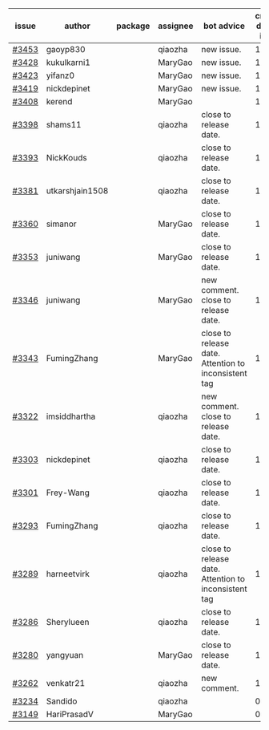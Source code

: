 | issue | author | package | assignee | bot advice | created date of issue | target release date | date from target |
| ------ | ------ | ------ | ------ | ------ | ------ | ------ | :-----: |
| [#3453](https://github.com/Azure/sdk-release-request/issues/3453) | gaoyp830 |  | qiaozha | new issue. | 11-23 | 12-23 |  |
| [#3428](https://github.com/Azure/sdk-release-request/issues/3428) | kukulkarni1 |  | MaryGao | new issue. | 11-16 | 12-23 |  |
| [#3423](https://github.com/Azure/sdk-release-request/issues/3423) | yifanz0 |  | MaryGao | new issue. | 11-16 | 12-23 |  |
| [#3419](https://github.com/Azure/sdk-release-request/issues/3419) | nickdepinet |  | MaryGao | new issue. | 11-15 | 12-23 |  |
| [#3408](https://github.com/Azure/sdk-release-request/issues/3408) | kerend |  | MaryGao |  | 11-14 | 11-15 |  |
| [#3398](https://github.com/Azure/sdk-release-request/issues/3398) | shams11 |  | qiaozha | close to release date.  | 11-10 | 11-25 | 1 |
| [#3393](https://github.com/Azure/sdk-release-request/issues/3393) | NickKouds |  | qiaozha | close to release date.  | 11-09 | 11-25 | 1 |
| [#3381](https://github.com/Azure/sdk-release-request/issues/3381) | utkarshjain1508 |  | qiaozha | close to release date.  | 11-07 | 11-25 | 1 |
| [#3360](https://github.com/Azure/sdk-release-request/issues/3360) | simanor |  | MaryGao | close to release date.  | 11-02 | 11-25 | 1 |
| [#3353](https://github.com/Azure/sdk-release-request/issues/3353) | juniwang |  | MaryGao | close to release date.  | 11-02 | 11-25 | 1 |
| [#3346](https://github.com/Azure/sdk-release-request/issues/3346) | juniwang |  | MaryGao | new comment. close to release date.  | 11-02 | 11-25 | 1 |
| [#3343](https://github.com/Azure/sdk-release-request/issues/3343) | FumingZhang |  | MaryGao | close to release date.  Attention to inconsistent tag | 11-02 | 11-25 | 1 |
| [#3322](https://github.com/Azure/sdk-release-request/issues/3322) | imsiddhartha |  | qiaozha | new comment. close to release date.  | 10-28 | 11-25 | 1 |
| [#3303](https://github.com/Azure/sdk-release-request/issues/3303) | nickdepinet |  | qiaozha | close to release date.  | 10-26 | 11-25 | 1 |
| [#3301](https://github.com/Azure/sdk-release-request/issues/3301) | Frey-Wang |  | qiaozha | close to release date.  | 10-26 | 11-25 | 1 |
| [#3293](https://github.com/Azure/sdk-release-request/issues/3293) | FumingZhang |  | qiaozha | close to release date.  | 10-25 | 11-25 | 1 |
| [#3289](https://github.com/Azure/sdk-release-request/issues/3289) | harneetvirk |  | qiaozha | close to release date.  Attention to inconsistent tag | 10-25 | 11-25 | 1 |
| [#3286](https://github.com/Azure/sdk-release-request/issues/3286) | Sherylueen |  | qiaozha | close to release date.  | 10-24 | 11-25 | 1 |
| [#3280](https://github.com/Azure/sdk-release-request/issues/3280) | yangyuan |  | MaryGao | close to release date.  | 10-18 | 11-25 | 1 |
| [#3262](https://github.com/Azure/sdk-release-request/issues/3262) | venkatr21 |  | qiaozha | new comment. | 10-12 | 10-28 |  |
| [#3234](https://github.com/Azure/sdk-release-request/issues/3234) | Sandido |  | qiaozha |  | 09-30 | 10-17 |  |
| [#3149](https://github.com/Azure/sdk-release-request/issues/3149) | HariPrasadV |  | MaryGao |  | 09-07 | 10-11 |  |

